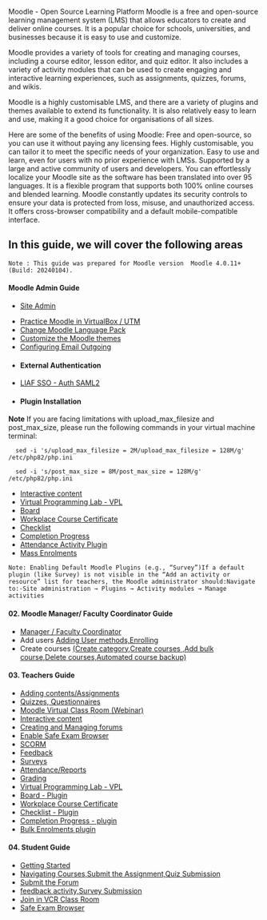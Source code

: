 Moodle - Open Source Learning Platform
Moodle is a free and open-source learning management system (LMS) that allows educators to create and deliver online courses. It is a popular choice for schools, universities, and businesses because it is easy to use and customize.

Moodle provides a variety of tools for creating and managing courses, including a course editor, lesson editor, and quiz editor. It also includes a variety of activity modules that can be used to create engaging and interactive learning experiences, such as assignments, quizzes, forums, and wikis.

Moodle is a highly customisable LMS, and there are a variety of plugins and themes available to extend its functionality. It is also relatively easy to learn and use, making it a good choice for organisations of all sizes.

Here are some of the benefits of using Moodle:
Free and open-source, so you can use it without paying any licensing fees.
Highly customisable, you can tailor it to meet the specific needs of your organization.
Easy to use and learn, even for users with no prior experience with LMSs.
Supported by a large and active community of users and developers.
You can effortlessly localize your Moodle site as the software has been translated into over 95 languages.
It is a flexible program that supports both 100% online courses and blended learning.
Moodle constantly updates its security controls to ensure your data is protected from loss, misuse, and unauthorized access.
It offers cross-browser compatibility and a default mobile-compatible interface.

<h2> In this guide, we will cover the following areas </h2>

 `Note : This guide was prepared for Moodle version  Moodle 4.0.11+ (Build: 20240104).` 

 <!-- > [!NOTE]This content will not appear in the rendered Markdown  -->
 
<h4>   Moodle Admin Guide </h4>

   * [Site Admin](https://learn-lk.github.io/FOSS-LABWORK-HOST/moodle/admin-guide/site-admin/)
<!--   * Moodle installation
     - [Linux](https://learn-lk.github.io/FOSS-LABWORK-HOST/moodle/admin-guide/moodle-install)
     - [Alpine Linux](https://learn-lk.github.io/FOSS-LABWORK-HOST/moodle/admin-guide/Alpine-linux) -->
   * [Practice Moodle in VirtualBox / UTM](https://learn-lk.github.io/FOSS-LABWORK-HOST/moodle/admin-guide/Practice-Moodle-VirtualBox&UTM/)
   * [Change Moodle Language Pack](mdl-language-pack)
   * [Customize the Moodle themes](https://learn-lk.github.io/FOSS-LABWORK-HOST/moodle/admin-guide/Customize_Moodle_themes)
   * [Configuring Email Outgoing](https://learn-lk.github.io/FOSS-LABWORK-HOST/moodle/admin-guide/Configuring-Email-Outgoing)
   * <h4>  External Authentication </h4>
   * [LIAF SSO - Auth SAML2](https://learn-lk.github.io/FOSS-LABWORK-HOST/moodle/admin-guide/Learn-SSO)
 <!--  * [LIAF SSO - Shiboleth SP](https://learn-lk.github.io/FOSS-LABWORK-HOST/moodle/admin-guide/shiboleth)
   * [O365 Authentication](https://learn-lk.github.io/FOSS-LABWORK-HOST/moodle/admin-guide/authentication#-mirosoft-o365--)
   * [Google Authentication](https://learn-lk.github.io/FOSS-LABWORK-HOST/moodle/admin-guide/authentication#google-authentication) -->
   * <h4>Plugin Installation</h4>

  **Note** If you are facing limitations with upload_max_filesize and post_max_size, please run the following commands in your virtual machine terminal:

```  sed -i 's/upload_max_filesize = 2M/upload_max_filesize = 128M/g' /etc/php82/php.ini```

```  sed -i 's/post_max_size = 8M/post_max_size = 128M/g' /etc/php82/php.ini```

   * [Interactive content](https://learn-lk.github.io/FOSS-LABWORK-HOST/moodle/admin-guide/Install-H5P-plugin)
   * [Virtual Programming Lab - VPL](https://learn-lk.github.io/FOSS-LABWORK-HOST/moodle/admin-guide/installVPL)
   * [Board](https://learn-lk.github.io/FOSS-LABWORK-HOST/moodle/admin-guide/install-boad) 
   * [Workplace Course Certificate](https://learn-lk.github.io/FOSS-LABWORK-HOST/moodle/admin-guide/Workplace-Certificate)
   * [Checklist](https://learn-lk.github.io/FOSS-LABWORK-HOST/moodle/admin-guide/Checklist-pluging)
   * [Completion Progress](https://learn-lk.github.io/FOSS-LABWORK-HOST/moodle/admin-guide/Progress-plugin)
   * [Attendance Activity Plugin](https://learn-lk.github.io/FOSS-LABWORK-HOST/moodle/admin-guide/attendance-plugin)
   * [Mass Enrolments](https://learn-lk.github.io/FOSS-LABWORK-HOST/moodle/admin-guide/Mass-enrolments)


    
```Note: Enabling Default Moodle Plugins (e.g., “Survey”)If a default plugin (like Survey) is not visible in the “Add an activity or resource” list for teachers, the Moodle administrator should:Navigate to:-Site administration → Plugins → Activity modules → Manage activities```
     

<h4> 02. Moodle Manager/ Faculty Coordinator Guide </h4>

  * [Manager / Faculty Coordinator](https://learn-lk.github.io/FOSS-LABWORK-HOST/moodlemanagerfaculty/manager)
  * Add users [Adding User methods,Enrolling](https://learn-lk.github.io/FOSS-LABWORK-HOST/moodle/managerfaculty/Adding%20users#adding-users-)
  * Create courses [(Create category,Create courses ,Add bulk course,Delete courses,Automated course backup)](https://learn-lk.github.io/FOSS-LABWORK-HOST/moodle/managerfaculty/add#-adding-a-course-category-)



<h4> 03. Teachers Guide</h4>

   * [Adding contents/Assignments](https://learn-lk.github.io/FOSS-LABWORK-HOST/moodle/TeachersGuide/Assignment-activity)
   * [Quizzes, Questionnaires](https://learn-lk.github.io/FOSS-LABWORK-HOST/moodle/TeachersGuide/Quizzes&Questionnaires)
   * [Moodle Virtual Class Room (Webinar)](https://learn-lk.github.io/FOSS-LABWORK-HOST/moodle/TeachersGuide/Moodle%20Virtual%20Class%20Room%20(Webinar)%20)
   * [Interactive content](https://learn-lk.github.io/FOSS-LABWORK-HOST/moodle/TeachersGuide/Interactive-content)
   * [Creating and Managing forums](https://learn-lk.github.io/FOSS-LABWORK-HOST/moodle/TeachersGuide/Forum%20activity)
     <!--* [Scheduling activities](https://learn-lk.github.io/FOSS-LABWORK-HOST/moodle/admin-guide/Scheduling-activities)-->
   * [Enable Safe Exam Browser](https://learn-lk.github.io/FOSS-LABWORK-HOST/moodle/TeachersGuide/Enable-Safe-Exam-Browser)
   * [SCORM](https://learn-lk.github.io/FOSS-LABWORK-HOST/moodle/TeachersGuide/SCORM)
   * [Feedback](https://learn-lk.github.io/FOSS-LABWORK-HOST/moodle/TeachersGuide/Feedback)
   * [Surveys](https://learn-lk.github.io/FOSS-LABWORK-HOST/moodle/TeachersGuide/Survey-activity)
   * [Attendance/Reports](https://learn-lk.github.io/FOSS-LABWORK-HOST/moodle/TeachersGuide/Attendance-activity)
   * [Grading](https://learn-lk.github.io/FOSS-LABWORK-HOST/moodle/TeachersGuide/Grading)
   * [Virtual Programming Lab - VPL](https://learn-lk.github.io/FOSS-LABWORK-HOST/moodle/TeachersGuide/VirtualProgrammingLab-VPL)
   * [Board - Plugin](https://learn-lk.github.io/FOSS-LABWORK-HOST/moodle/TeachersGuide/mdl-board)
   * [Workplace Course Certificate](https://learn-lk.github.io/FOSS-LABWORK-HOST/moodle/TeachersGuide/course-certificate)
   * [Checklist - Plugin](https://learn-lk.github.io/FOSS-LABWORK-HOST/moodle/TeachersGuide/Checklist)
   * [Completion Progress - plugin](https://learn-lk.github.io/FOSS-LABWORK-HOST/moodle/TeachersGuide/completion-progress)
   * [Bulk Enrolments plugin](https://learn-lk.github.io/FOSS-LABWORK-HOST/moodle/TeachersGuide/bulk_enrolments)
     
<h4> 04. Student Guide</h4>

   <!--[Students Guide](https://learn-lk.github.io/FOSS-LABWORK-HOST/moodle/StudentGuide/Student-Guide)-->
   * [Getting Started](https://learn-lk.github.io/FOSS-LABWORK-HOST/moodle/StudentGuide/getting-started)
   * [Navigating Courses,Submit the Assignment,Quiz Submission](https://learn-lk.github.io/FOSS-LABWORK-HOST/moodle/StudentGuide/Courses-Assignment-Quiz-Submission)
   * [Submit the Forum](https://learn-lk.github.io/FOSS-LABWORK-HOST/moodle/StudentGuide/Submit-Forum)
   * [feedback activity,Survey Submission](https://learn-lk.github.io/FOSS-LABWORK-HOST/moodle/StudentGuide/feedback-Survey-Submission)
   * [Join in VCR Class Room](https://learn-lk.github.io/FOSS-LABWORK-HOST/moodle/StudentGuide/Join-VCR)
   * [Safe Exam Browser](https://learn-lk.github.io/FOSS-LABWORK-HOST/moodle/StudentGuide/Safe-Exam-Browser)

